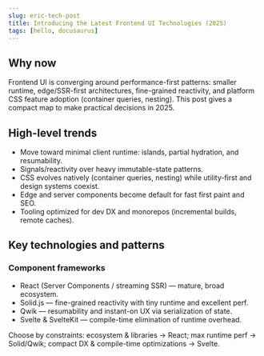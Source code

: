 ```yaml
---
slug: eric-tech-post
title: Introducing the Latest Frontend UI Technologies (2025)
tags: [hello, docusaurus]
---
```


## Why now

Frontend UI is converging around performance-first patterns: smaller runtime, edge/SSR-first architectures, fine-grained reactivity, and platform CSS feature adoption (container queries, nesting). This post gives a compact map to make practical decisions in 2025.

## High-level trends

- Move toward minimal client runtime: islands, partial hydration, and resumability.
- Signals/reactivity over heavy immutable-state patterns.
- CSS evolves natively (container queries, nesting) while utility-first and design systems coexist.
- Edge and server components become default for fast first paint and SEO.
- Tooling optimized for dev DX and monorepos (incremental builds, remote caches).

<!-- truncate -->

## Key technologies and patterns

### Component frameworks

- React (Server Components / streaming SSR) — mature, broad ecosystem.
- Solid.js — fine-grained reactivity with tiny runtime and excellent perf.
- Qwik — resumability and instant-on UX via serialization of state.
- Svelte & SvelteKit — compile-time elimination of runtime overhead.

Choose by constraints: ecosystem & libraries → React; max runtime perf → Solid/Qwik; compact DX & compile-time optimizations → Svelte.

### Rendering & architecture

- Server Components (React / frameworks) reduce client JS by sending ready UI.
- Island architecture: hydrate only interactive islands on a static shell.
- Edge rendering: run SSR at CDN edge for low-latency personalized pages.

### Styling

- Native features: container queries, CSS nesting, cascade-aware utilities.
- Utility-first (Tailwind) remains popular for speed; CSS-in-JS declined in favor of compiler and native CSS patterns.
- Design systems via tokens + CSS variables, accessible components, and automated theming.

### State & reactivity

- Signals and fine-grained subscriptions (Solid-style) reduce re-render costs.
- Server state handled by query systems (React Query, TanStack) or server components to avoid client caching complexity.
- Scoped local state in components, global state minimized.

### Tooling

- Vite remains standard for fast dev builds; alternatives include Bun-native tools.
- Meta tools: Turborepo/Changesets for monorepos and incremental builds.
- Frameworks: Next.js / Remix / Astro / SvelteKit — choose based on rendering model required.

## Practical example (pattern)

A minimal "island" pattern pseudocode (conceptual):

bootstrap-cart.js hydrates only the cart island and resumes interactivity without shipping full app runtime.

## Accessibility & performance checklist

- Prioritize semantic HTML and focus management.
- Use server-rendering for first meaningful paint.
- Audit JS size per page; aim for <50–100 KB client JS for mobile.
- Use native input patterns and prefer CSS over JS animations when possible.
- Automated accessibility tests + keyboard/voice testing.

## Migration tips

- Audit pages by performance & interactivity needs. Convert high-traffic pages to server/edge first.
- Start with islands for isolated interactive widgets.
- Gradually replace heavy global state with localized signals or server-driven state.
- Incrementally adopt container queries and CSS variables for theming.

## Resources (start here)

- Framework docs (React, Solid, Qwik, Svelte)
- Vite / build tool changelogs
- Accessibility guidelines (WCAG)
- Performance labs (Lighthouse, WebPageTest)

## Conclusion

In 2025, pick patterns that minimize client runtime, leverage server/edge rendering, and favor fine-grained reactivity. Start small (islands, server components) and iterate, measuring both user-perceived performance and developer productivity.
